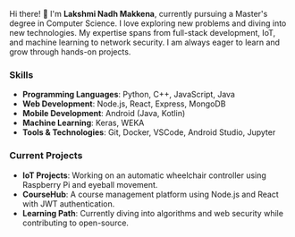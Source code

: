 

Hi there! 👋 I'm **Lakshmi Nadh Makkena**, currently pursuing a Master's degree in Computer Science. I love exploring new problems and diving into new technologies. My expertise spans from full-stack development, IoT, and machine learning to network security. I am always eager to learn and grow through hands-on projects.


### Skills
- **Programming Languages**: Python, C++, JavaScript, Java
- **Web Development**: Node.js, React, Express, MongoDB
- **Mobile Development**: Android (Java, Kotlin)
- **Machine Learning**: Keras, WEKA
- **Tools & Technologies**: Git, Docker, VSCode, Android Studio, Jupyter

### Current Projects
- **IoT Projects**: Working on an automatic wheelchair controller using Raspberry Pi and eyeball movement.
- **CourseHub**: A course management platform using Node.js and React with JWT authentication.
- **Learning Path**: Currently diving into algorithms and web security while contributing to open-source.


<!--
**lakshminadhm/lakshminadhm** is a ✨ _special_ ✨ repository because its `README.md` (this file) appears on your GitHub profile.

Here are some ideas to get you started:

- 🔭 I’m currently working on ...
- 🌱 I’m currently learning ...
- 👯 I’m looking to collaborate on ...
- 🤔 I’m looking for help with ...
- 💬 Ask me about ...
- 📫 How to reach me: ...
- 😄 Pronouns: ...
- ⚡ Fun fact: ...
-->

